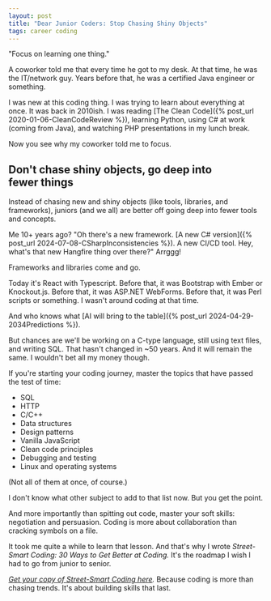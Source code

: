 ```yaml
---
layout: post
title: "Dear Junior Coders: Stop Chasing Shiny Objects"
tags: career coding
---
```


"Focus on learning one thing."

A coworker told me that every time he got to my desk. At that time, he was the IT/network guy. Years before that, he was a certified Java engineer or something.

I was new at this coding thing. I was trying to learn about everything at once. It was back in 2010ish. I was reading [The Clean Code]({% post_url 2020-01-06-CleanCodeReview %}), learning Python, using C# at work (coming from Java), and watching PHP presentations in my lunch break.

Now you see why my coworker told me to focus.

## Don't chase shiny objects, go deep into fewer things

Instead of chasing new and shiny objects (like tools, libraries, and frameworks), juniors (and we all) are better off going deep into fewer tools and concepts.

Me 10+ years ago? "Oh there's a new framework. [A new C# version]({% post_url 2024-07-08-CSharpInconsistencies %}). A new CI/CD tool. Hey, what's that new Hangfire thing over there?" Arrggg!

Frameworks and libraries come and go.

Today it's React with Typescript. Before that, it was Bootstrap with Ember or Knockout.js. Before that, it was ASP.NET WebForms. Before that, it was Perl scripts or something. I wasn't around coding at that time.

And who knows what [AI will bring to the table]({% post_url 2024-04-29-2034Predictions %}).

But chances are we'll be working on a C-type language, still using text files, and writing SQL. That hasn't changed in ~50 years. And it will remain the same. I wouldn't bet all my money though.

If you're starting your coding journey, master the topics that have passed the test of time:

* SQL
* HTTP
* C/C++
* Data structures
* Design patterns
* Vanilla JavaScript
* Clean code principles
* Debugging and testing
* Linux and operating systems

(Not all of them at once, of course.)

I don't know what other subject to add to that list now. But you get the point.

And more importantly than spitting out code, master your soft skills: negotiation and persuasion. Coding is more about collaboration than cracking symbols on a file.

It took me quite a while to learn that lesson. And that's why I wrote _Street-Smart Coding: 30 Ways to Get Better at Coding._ It's the roadmap I wish I had to go from junior to senior.

_[Get your copy of Street-Smart Coding here](https://imcsarag.gumroad.com/l/streetsmartcoding/?utm_source=blog&utm_medium=post&utm_campaign=stop-chasing-shiny-objects)._ Because coding is more than chasing trends. It's about building skills that last. 
